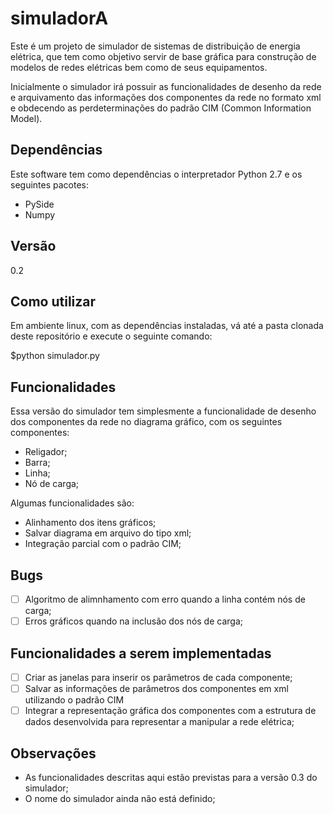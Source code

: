 simuladorA
==========

Este é um projeto de simulador de sistemas de distribuição de energia elétrica, que tem como objetivo servir de base gráfica para construção de modelos de redes elétricas bem como de seus equipamentos.

Inicialmente o simulador irá possuir as funcionalidades de desenho da rede e arquivamento das informações dos componentes da rede no formato xml e obdecendo as perdeterminações do padrão CIM (Common Information Model).


## Dependências

Este software tem como dependências o interpretador Python 2.7 e os seguintes pacotes:
* PySide
* Numpy

## Versão

0.2

## Como utilizar

Em ambiente linux, com as dependências instaladas, vá até a pasta clonada deste repositório e execute o seguinte comando:

$python simulador.py

## Funcionalidades

Essa versão do simulador tem simplesmente a funcionalidade de desenho dos componentes da rede no diagrama gráfico, com os seguintes componentes:
- Religador;
- Barra;
- Linha;
- Nó de carga;

Algumas funcionalidades são:
- Alinhamento dos itens gráficos;
- Salvar diagrama em arquivo do tipo xml;
- Integração parcial com o padrão CIM;

## Bugs

- [ ] Algoritmo de alimnhamento com erro quando a linha contém nós de carga;
- [ ] Erros gráficos quando na inclusão dos nós de carga;

## Funcionalidades a serem implementadas

- [ ] Criar as janelas para inserir os parâmetros de cada componente;
- [ ] Salvar as informações de parâmetros dos componentes em xml utilizando o padrão CIM
- [ ] Integrar a representação gráfica dos componentes com a estrutura de dados desenvolvida para representar a manipular a rede elétrica;

## Observações

* As funcionalidades descritas aqui estão previstas para a versão 0.3 do simulador;
* O nome do simulador ainda não está definido;
